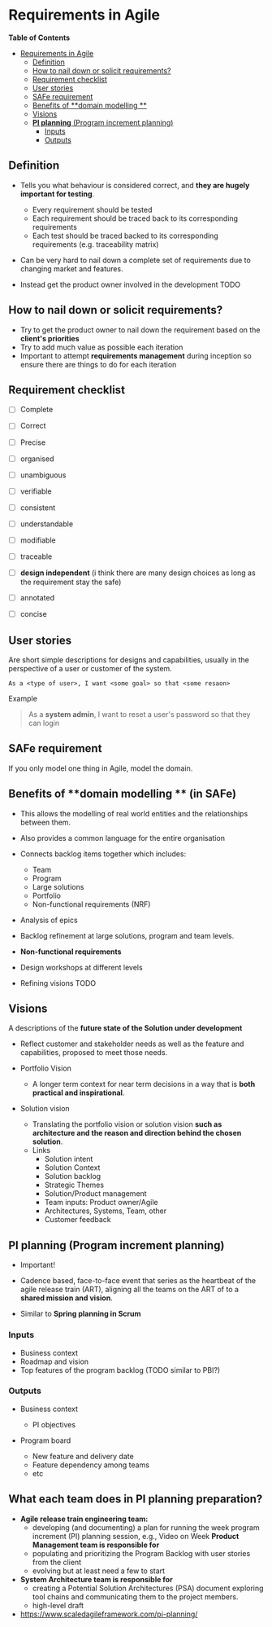 # Requirements in Agile

<!-- markdown-toc start - Don't edit this section. Run M-x markdown-toc-refresh-toc -->
**Table of Contents**

- [Requirements in Agile](#requirements-in-agile)
    - [Definition](#definition)
    - [How to nail down or solicit requirements?](#how-to-nail-down-or-solicit-requirements)
    - [Requirement checklist](#requirement-checklist)
    - [User stories](#user-stories)
    - [SAFe requirement](#safe-requirement)
    - [Benefits of **domain modelling **](#benefits-of-domain-modelling-)
    - [Visions](#visions)
    - [**PI planning** (Program increment planning)](#pi-planning-program-increment-planning)
        - [Inputs](#inputs)
        - [Outputs](#outputs)

<!-- markdown-toc end -->

## Definition

* Tells you what behaviour is considered correct, and **they are hugely important for testing**.
    * Every requirement should be tested
    * Each requirement should be traced back to its corresponding requirements
    * Each test should be traced backed to its corresponding requirements (e.g. traceability matrix)

* Can be very hard to nail down a complete set of requirements due to changing market and features.

* Instead get the product owner involved in the development
TODO

## How to nail down or solicit requirements?
* Try to get the product owner to nail down the requirement based on the **client's priorities**
* Try to add much value as possible each iteration
* Important to attempt **requirements management** during inception so ensure there are things to do for each iteration


## Requirement checklist
  * [ ] Complete
  
  * [ ] Correct

  * [ ] Precise

  * [ ] organised

  * [ ] unambiguous

  * [ ] verifiable

  * [ ] consistent

  * [ ] understandable

  * [ ] modifiable

  * [ ] traceable

  * [ ] **design independent** (i think there are many design choices as long as the requirement stay the safe)

  * [ ] annotated

  * [ ] concise

## User stories
Are short simple descriptions for designs and capabilities, usually in the perspective of a user or customer of the system.

```
As a <type of user>, I want <some goal> so that <some resaon>
```

Example

> As a **system admin**, I want to reset a user's password so that they can login

## SAFe requirement
If you only model one thing in Agile, model the domain.


## Benefits of **domain modelling ** (in SAFe)

* This allows the modelling of real world entities and the relationships between them.

* Also provides a common language for the entire organisation

* Connects backlog items together which includes:
  * Team
  * Program
  * Large solutions
  * Portfolio
  * Non-functional requirements (NRF)



* Analysis of epics
* Backlog refinement at large solutions, program and team levels.

* **Non-functional requirements**

* Design workshops at different levels

* Refining visions TODO


## Visions
A descriptions of the **future state of the Solution under development**

* Reflect customer and stakeholder needs as well as the feature and capabilities, proposed to meet those needs.

* Portfolio Vision
  * A longer term context for near term decisions in a way that is **both practical and inspirational**.

* Solution vision 
  * Translating the portfolio vision or solution vision **such as architecture and the reason and direction behind the chosen solution**.
  * Links
    * Solution intent
    * Solution Context
    * Solution backlog
    * Strategic Themes
    * Solution/Product management
    * Team inputs: Product owner/Agile
    * Architectures, Systems, Team, other
    * Customer feedback
  
## **PI planning** (Program increment planning)
* Important!
* Cadence based, face-to-face event that series as the heartbeat of the agile release train (ART), aligning all the teams on the ART of to a **shared mission and vision**.

* Similar to **Spring planning in Scrum**

### Inputs 
* Business context
* Roadmap and vision
* Top features of the program backlog (TODO similar to PBI?)

### Outputs
*  Business context
   * PI objectives
   
* Program board
  * New feature and delivery date
  * Feature dependency among teams
  * etc

## What each team does in PI planning preparation?
* **Agile release train engineering team:**
  * developing (and documenting) a plan for running the week program increment (PI) planning session, e.g., Video on Week **Product Management team is responsible for**
  * populating and prioritizing the Program Backlog with user stories from the client
  * evolving but at least need a few to start
* **System Architecture team is responsible for**
  * creating a Potential Solution Architectures (PSA) document exploring tool chains and communicating them to the project members.
  * high-level draft
* https://www.scaledagileframework.com/pi-planning/
